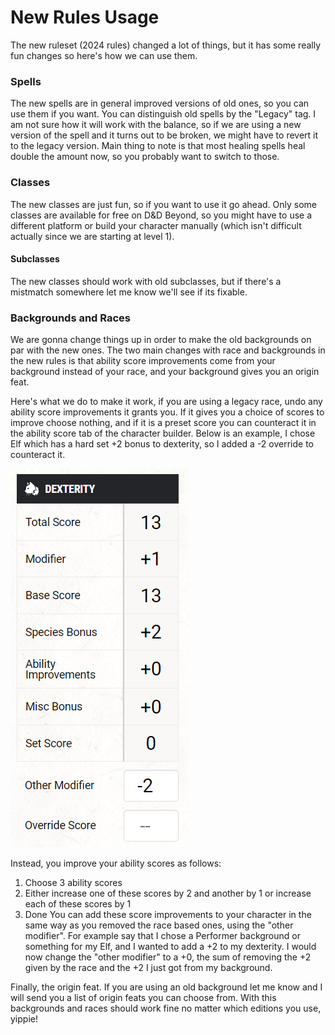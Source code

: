 # New Rules Usage
The new ruleset (2024 rules) changed a lot of things, but it has some really fun changes so here's how we can use them.

### Spells
The new spells are in general improved versions of old ones, so you can use them if you want.
You can distinguish old spells by the "Legacy" tag.
I am not sure how it will work with the balance, so if we are using a new version of the spell and it turns out to be broken, we might have to revert it to the legacy version.
Main thing to note is that most healing spells heal double the amount now, so you probably want to switch to those.

### Classes
The new classes are just fun, so if you want to use it go ahead.
Only some classes are available for free on D&D Beyond, so you might have to use a different platform or build your character manually (which isn't difficult actually since we are starting at level 1).

#### Subclasses
The new classes should work with old subclasses, but if there's a mistmatch somewhere let me know we'll see if its fixable.

### Backgrounds and Races
We are gonna change things up in order to make the old backgrounds on par with the new ones. The two main changes with race and backgrounds in the new rules is that ability score improvements come from your background instead of your race, and your background gives you an origin feat.

Here's what we do to make it work, if you are using a legacy race, undo any ability score improvements it grants you. If it gives you a choice of scores to improve choose nothing, and if it is a preset score you can counteract it in the ability score tab of the character builder.
Below is an example, I chose Elf which has a hard set +2 bonus to dexterity, so I added a -2 override to counteract it.

![Score override example](Species%20bonus%20override.png "Score Override")

Instead, you improve your ability scores as follows:
1. Choose 3 ability scores
2. Either increase one of these scores by 2 and another by 1 or increase each of these scores by 1
3. Done
You can add these score improvements to your character in the same way as you removed the race based ones, using the "other modifier". For example say that I chose a Performer background or something for my Elf, and I wanted to add a +2 to my dexterity. I would now change the "other modifier" to a +0, the sum of removing the +2 given by the race and the +2 I just got from my background.

Finally, the origin feat. If you are using an old background let me know and I will send you a list of origin feats you can choose from. With this backgrounds and races should work fine no matter which editions you use, yippie!